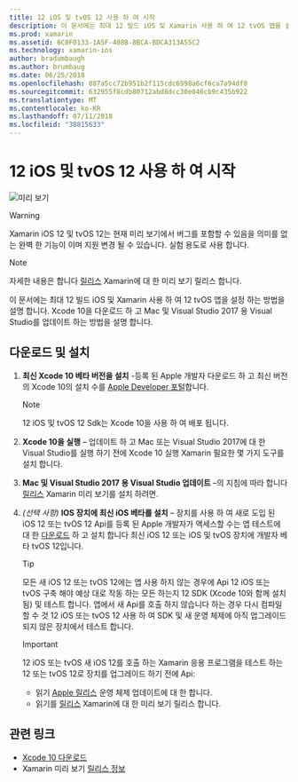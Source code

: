 ```yaml
---
title: 12 iOS 및 tvOS 12 사용 하 여 시작
description: 이 문서에는 최대 12 빌드 iOS 및 Xamarin 사용 하 여 12 tvOS 앱을 설정 하는 방법을 설명 합니다. Xcode 10을 다운로드 하 고 Mac 및 Visual Studio 2017 용 Visual Studio를 업데이트 하는 방법을 설명 합니다.
ms.prod: xamarin
ms.assetid: 6C0F0133-1A5F-408B-8BCA-BDCA313A55C2
ms.technology: xamarin-ios
author: bradumbaugh
ms.author: brumbaug
ms.date: 06/25/2018
ms.openlocfilehash: 887a5cc72b951b2f115cdc6998a6cf6ca7a94df0
ms.sourcegitcommit: 632955f8cdb80712abd8dcc30e046cb9c435b922
ms.translationtype: MT
ms.contentlocale: ko-KR
ms.lasthandoff: 07/11/2018
ms.locfileid: "38815633"
---
```

# <a name="getting-started-with-ios-12-and-tvos-12"></a>12 iOS 및 tvOS 12 사용 하 여 시작

![미리 보기](~/media/shared/preview.png)

> [!WARNING]
> Xamarin iOS 12 및 tvOS 12는 현재 미리 보기에서 버그를 포함할 수 있음을 의미를 없는 완벽 한 기능이 이며 지원 변경 될 수 있습니다. 실험 용도로 사용 합니다.

> [!NOTE]
> 자세한 내용은 합니다 [릴리스](https://releases.xamarin.com/preview-release-xcode-10-beta/) Xamarin에 대 한 미리 보기 릴리스 합니다.

이 문서에는 최대 12 빌드 iOS 및 Xamarin 사용 하 여 12 tvOS 앱을 설정 하는 방법을 설명 합니다. Xcode 10을 다운로드 하 고 Mac 및 Visual Studio 2017 용 Visual Studio를 업데이트 하는 방법을 설명 합니다.

## <a name="download-and-install"></a>다운로드 및 설치

1. **최신 Xcode 10 베타 버전을 설치** -등록 된 Apple 개발자 다운로드 하 고 최신 버전의 Xcode 10의 설치 수를 [Apple Developer 포털](https://developer.apple.com/download/)합니다.

   > [!NOTE]
   > 12 iOS 및 tvOS 12 Sdk는 Xcode 10을 사용 하 여 배포 됩니다.

2. **Xcode 10을 실행** – 업데이트 하 고 Mac 또는 Visual Studio 2017에 대 한 Visual Studio를 실행 하기 전에 Xcode 10 실행 Xamarin 필요한 몇 가지 도구를 설치 합니다.

3. **Mac 및 Visual Studio 2017 용 Visual Studio 업데이트** –의 지침에 따라 합니다 [릴리스](https://releases.xamarin.com/preview-release-xcode-10-beta/) Xamarin 미리 보기를 설치 하려면.

4. _(선택 사항)_  **IOS 장치에 최신 iOS 베타를 설치** – 장치를 사용 하 여 새로 도입 된 iOS 12 또는 tvOS 12 Api를 등록 된 Apple 개발자가 액세스할 수는 앱 테스트에 대 한 [다운로드](https://developer.apple.com/download) 하 고 설치 합니다 최신 iOS 12 또는 iOS 및 tvOS 장치에 개발자 베타 tvOS 12입니다.

   > [!TIP]
   > 모든 새 iOS 12 또는 tvOS 12에는 앱 사용 하지 않는 경우에 Api 12 iOS 또는 tvOS 구축 해야 예상 대로 작동 하는 모든 하는지 12 SDK (Xcode 10와 함께 설치 됨) 및 테스트 합니다. 앱에서 새 Api를 호출 하지 않습니다 하는 경우 다시 컴파일할 수 것 12 iOS 또는 tvOS 12 사용 하 여 SDK 및 새 운영 체제에 아직 업그레이드 되지 않은 장치에서 테스트 합니다.

   > [!IMPORTANT]
   > 12 iOS 또는 tvOS 새 iOS 12를 호출 하는 Xamarin 응용 프로그램을 테스트 하는 12 또는 tvOS 12로 장치를 업그레이드 하기 전에 Api:
   > - 읽기 [Apple 릴리스](https://developer.apple.com/download/) 운영 체제 업데이트에 대 한 합니다.
   > - 읽기를 [릴리스](https://releases.xamarin.com/preview-release-xcode-10-beta/) Xamarin에 대 한 미리 보기 릴리스 합니다.

## <a name="related-links"></a>관련 링크

- [Xcode 10 다운로드](https://developer.apple.com/download/)
- Xamarin 미리 보기 [릴리스 정보](https://releases.xamarin.com/preview-release-xcode-10-beta/)
